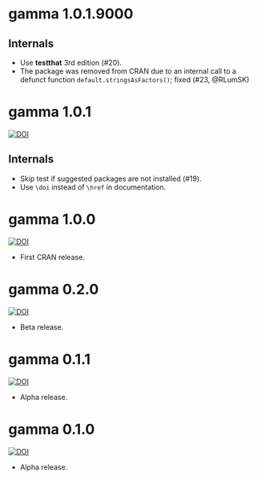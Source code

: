 # gamma 1.0.1.9000

## Internals
* Use **testthat** 3rd edition (#20).
* The package was removed from CRAN due to an internal call to a defunct function `default.stringsAsFactors()`; fixed (#23, @RLumSK)

# gamma 1.0.1

[![DOI](https://zenodo.org/badge/DOI/10.5281/zenodo.4438632.svg)](https://doi.org/10.5281/zenodo.4438632)

## Internals
* Skip test if suggested packages are not installed (#19).
* Use `\doi` instead of `\href` in documentation.

# gamma 1.0.0

[![DOI](https://zenodo.org/badge/DOI/10.5281/zenodo.4038328.svg)](https://doi.org/10.5281/zenodo.4038328)

* First CRAN release.

# gamma 0.2.0

[![DOI](https://zenodo.org/badge/DOI/10.5281/zenodo.3531996.svg)](https://doi.org/10.5281/zenodo.3531996)

* Beta release.

# gamma 0.1.1

[![DOI](https://zenodo.org/badge/DOI/10.5281/zenodo.3240546.svg)](https://doi.org/10.5281/zenodo.3240546)

* Alpha release.

# gamma 0.1.0

[![DOI](https://zenodo.org/badge/DOI/10.5281/zenodo.2652394.svg)](https://doi.org/10.5281/zenodo.2652394)

* Alpha release.
